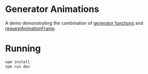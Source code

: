 # Generator Animations

A demo demonstrating the combination of [generator functions](https://developer.mozilla.org/en-US/docs/Web/JavaScript/Reference/Statements/function*) and [requestAnimationFrame](https://developer.mozilla.org/en-US/docs/Web/API/window/requestAnimationFrame).

# Running

```bash
npm install
npm run dev
```